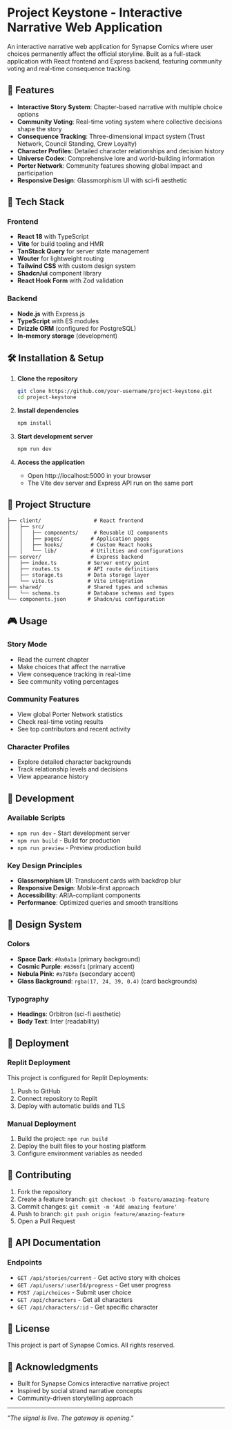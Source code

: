 # Project Keystone - Interactive Narrative Web Application

An interactive narrative web application for Synapse Comics where user choices permanently affect the official storyline. Built as a full-stack application with React frontend and Express backend, featuring community voting and real-time consequence tracking.

## 🌟 Features

- **Interactive Story System**: Chapter-based narrative with multiple choice options
- **Community Voting**: Real-time voting system where collective decisions shape the story
- **Consequence Tracking**: Three-dimensional impact system (Trust Network, Council Standing, Crew Loyalty)
- **Character Profiles**: Detailed character relationships and decision history
- **Universe Codex**: Comprehensive lore and world-building information
- **Porter Network**: Community features showing global impact and participation
- **Responsive Design**: Glassmorphism UI with sci-fi aesthetic

## 🚀 Tech Stack

### Frontend
- **React 18** with TypeScript
- **Vite** for build tooling and HMR
- **TanStack Query** for server state management
- **Wouter** for lightweight routing
- **Tailwind CSS** with custom design system
- **Shadcn/ui** component library
- **React Hook Form** with Zod validation

### Backend
- **Node.js** with Express.js
- **TypeScript** with ES modules
- **Drizzle ORM** (configured for PostgreSQL)
- **In-memory storage** (development)

## 🛠️ Installation & Setup

1. **Clone the repository**
   ```bash
   git clone https://github.com/your-username/project-keystone.git
   cd project-keystone
   ```

2. **Install dependencies**
   ```bash
   npm install
   ```

3. **Start development server**
   ```bash
   npm run dev
   ```

4. **Access the application**
   - Open http://localhost:5000 in your browser
   - The Vite dev server and Express API run on the same port

## 📁 Project Structure

```
├── client/                 # React frontend
│   ├── src/
│   │   ├── components/     # Reusable UI components
│   │   ├── pages/         # Application pages
│   │   ├── hooks/         # Custom React hooks
│   │   └── lib/           # Utilities and configurations
├── server/                # Express backend
│   ├── index.ts          # Server entry point
│   ├── routes.ts         # API route definitions
│   ├── storage.ts        # Data storage layer
│   └── vite.ts           # Vite integration
├── shared/               # Shared types and schemas
│   └── schema.ts         # Database schemas and types
└── components.json       # Shadcn/ui configuration
```

## 🎮 Usage

### Story Mode
- Read the current chapter
- Make choices that affect the narrative
- View consequence tracking in real-time
- See community voting percentages

### Community Features
- View global Porter Network statistics
- Check real-time voting results
- See top contributors and recent activity

### Character Profiles
- Explore detailed character backgrounds
- Track relationship levels and decisions
- View appearance history

## 🔧 Development

### Available Scripts
- `npm run dev` - Start development server
- `npm run build` - Build for production
- `npm run preview` - Preview production build

### Key Design Principles
- **Glassmorphism UI**: Translucent cards with backdrop blur
- **Responsive Design**: Mobile-first approach
- **Accessibility**: ARIA-compliant components
- **Performance**: Optimized queries and smooth transitions

## 🎨 Design System

### Colors
- **Space Dark**: `#0a0a1a` (primary background)
- **Cosmic Purple**: `#6366f1` (primary accent)
- **Nebula Pink**: `#a78bfa` (secondary accent)
- **Glass Background**: `rgba(17, 24, 39, 0.4)` (card backgrounds)

### Typography
- **Headings**: Orbitron (sci-fi aesthetic)
- **Body Text**: Inter (readability)

## 🚀 Deployment

### Replit Deployment
This project is configured for Replit Deployments:
1. Push to GitHub
2. Connect repository to Replit
3. Deploy with automatic builds and TLS

### Manual Deployment
1. Build the project: `npm run build`
2. Deploy the built files to your hosting platform
3. Configure environment variables as needed

## 🤝 Contributing

1. Fork the repository
2. Create a feature branch: `git checkout -b feature/amazing-feature`
3. Commit changes: `git commit -m 'Add amazing feature'`
4. Push to branch: `git push origin feature/amazing-feature`
5. Open a Pull Request

## 📝 API Documentation

### Endpoints
- `GET /api/stories/current` - Get active story with choices
- `GET /api/users/:userId/progress` - Get user progress
- `POST /api/choices` - Submit user choice
- `GET /api/characters` - Get all characters
- `GET /api/characters/:id` - Get specific character

## 📄 License

This project is part of Synapse Comics. All rights reserved.

## 🙏 Acknowledgments

- Built for Synapse Comics interactive narrative project
- Inspired by social strand narrative concepts
- Community-driven storytelling approach

---

*"The signal is live. The gateway is opening."*